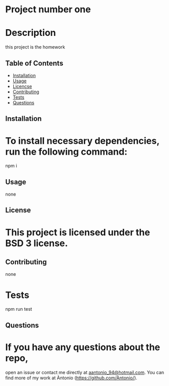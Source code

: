 # Project number one

  # Description
  this project is the homework

  ## Table of Contents
  * [Installation](#installation) 
  * [Usage](#usage)
  * [Licencse](#license)
  * [Contributing](#contributing)
  * [Tests](#tests)
  * [Questions](#questions)

  ## Installation
  # To install necessary dependencies, run the following command:
  
  npm i
  
  

  ## Usage
  none

  ## License
  # This project is licensed under the BSD 3 license.

  ## Contributing
  none	

  # Tests
  npm run test

  ## Questions
  # If you have any questions about the repo,
   open an issue or contact me directly at 
  aantonio_94@hotmail.com. You can find more of my work at 
  Àntonio (https://github.com/Àntonio/).
  
  
